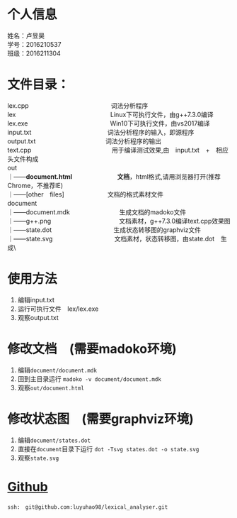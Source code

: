 # 个人信息

姓名：卢昱昊　　　　　　　　　　　\
学号：2016210537　　　　　　　　\
班级：2016211304　　　　　　　　

# 文件目录：
lex.cpp　　　　　　　　　　　　　 词法分析程序\
lex　　　　　　　　　　　　　　　  Linux下可执行文件，由g++7.3.0编译\
lex.exe　　　　　　　　　　　　　 Win10下可执行文件，由vs2017编译\
input.txt　　　　　　　　　　　　 词法分析程序的输入，即源程序\
output.txt　　　　　　　　　　　 词法分析程序的输出\
text.cpp　　　　　　　　　　　　　用于编译测试效果,由　input.txt　+　相应头文件构成\
out　　　　　　　　　　　　　　　　\
｜——**document.html**　　　　　　　 **文档**，html格式,请用浏览器打开(推荐Chrome，不推荐IE)\
｜——[other　files]　　　　　　　文档的格式素材文件\
document　　　　　　　　　　　　　\
｜——document.mdk　　　　　　　　生成文档的madoko文件\
｜——g++.png　　　　　　　　　　　文档素材，g++7.3.0编译text.cpp效果图\
｜——state.dot　　　　　　　　　　生成状态转移图的graphviz文件\
｜——state.svg　　　　　　　　　　文档素材，状态转移图，由state.dot　生成\

# 使用方法

1. 编辑input.txt
2. 运行可执行文件　lex/lex.exe
3. 观察output.txt

# 修改文档　(需要madoko环境)
1. 编辑`document/document.mdk `
2. 回到主目录运行 `madoko -v document/document.mdk`
3. 观察`out/document.html`

# 修改状态图　(需要graphviz环境)
1. 编辑`document/states.dot`
2. 直接在`document`目录下运行 `dot -Tsvg states.dot -o state.svg`
3. 观察`state.svg`

# [Github](https://github.com/luyuhao98/lexical_analyser)
`ssh:　git@github.com:luyuhao98/lexical_analyser.git`
